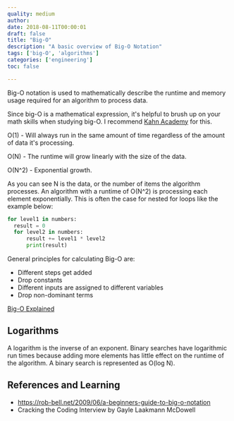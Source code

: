 ```yaml
---
quality: medium
author:
date: 2018-08-11T00:00:01
draft: false
title: "Big-O"
description: "A basic overview of Big-O Notation"
tags: ['big-O', 'algorithms']
categories: ['engineering']
toc: false

---
```


Big-O notation is used to  mathematically describe the runtime and memory usage required for an algorithm to process data.

Since big-O is a mathematical expression, it's helpful to brush up on your math skills when studying big-O. I recommend [Kahn Academy](https://www.khanacademy.org) for this. 

O(1) - Will always run in the same amount of time regardless of the amount of data it's processing. 

O(N) - The runtime will grow linearly with the size of the data.

O(N^2) - Exponential growth. 

As you can see N is the data, or the number of items the algorithm processes. An algorithm with a runtime of O(N^2) is processing each element exponentially. This is often the case for nested for loops like the example below: 

```python
for level1 in numbers:
  result = 0
  for level2 in numbers:
      result += level1 * level2
      print(result)
```

General principles for calculating Big-O are: 

* Different steps get added
* Drop constants
* Different inputs are assigned to different variables
* Drop non-dominant terms

[Big-O Explained](https://www.youtube.com/watch?v=v4cd1O4zkGw)

## Logarithms

A logarithm is the inverse of an exponent. Binary searches have logarithmic run times because adding more elements has little effect on the runtime of the algorithm.  A binary search is represented as O(log N). 

## References and Learning

- https://rob-bell.net/2009/06/a-beginners-guide-to-big-o-notation
- Cracking the Coding Interview by Gayle Laakmann McDowell
